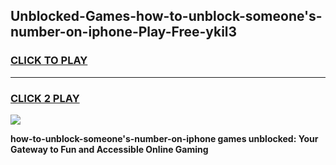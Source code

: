 
## Unblocked-Games-how-to-unblock-someone's-number-on-iphone-Play-Free-ykil3
<h3>
<a href="https://premium76.site?title=how-to-unblock-someone's-number-on-iphone&ref=10A">CLICK TO PLAY</a></h3>
<hr>

<h3>
<a href="https://premium76.site?title=how-to-unblock-someone's-number-on-iphone&ref=10A">CLICK 2 PLAY</a>
  
</h3>

<a href="https://premium76.site?title=how-to-unblock-someone's-number-on-iphone&ref=10A"><img src="https://clearcache.store/games.png"></a>


**how-to-unblock-someone's-number-on-iphone games unblocked: Your Gateway to Fun and Accessible Online Gaming**

